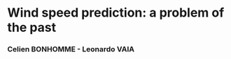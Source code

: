 # Wind speed prediction: a problem of the past

### Celien BONHOMME - Leonardo VAIA



```{tableofcontents}
```
